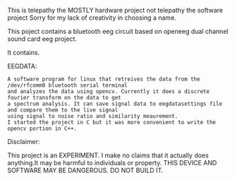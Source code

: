 This is telepathy the MOSTLY hardware project not telepathy the software project
Sorry for my lack of creativity in choosing a name.

This poject contains a bluetooth eeg circuit based on openeeg dual channel sound card eeg project.

It contains.


EEGDATA:

    A software program for linux that retreives the data from the /dev/rfcomm0 bluetooth serial terminal
    and analyzes the data using opencv. Currently it does a discrete fourier transform on the data to get 
    a spectrum analysis. It can save signal data to eegdatasettings file and compare them to the live signal
    using signal to noise ratio and similarity meaurement.
    I started the project in C but it was more convenient to write the opencv portion in C++. 








Disclaimer:

This project is an EXPERIMENT. I make no claims that it actually does anything.It may be harmful to individuals or property.
THIS DEVICE AND SOFTWARE MAY BE DANGEROUS. DO NOT BUILD IT.
